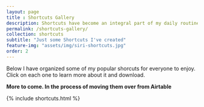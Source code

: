 ```yaml
---
layout: page
title : Shortcuts Gallery
description: Shortcuts have become an integral part of my daily routine. I have created tons of Shortcuts for various tasks and things. Here are some that I think people will enjoy. 
permalink: /shortcuts-gallery/
collection: shortcuts
subtitle: "Just some Shortcuts I've created" 
feature-img: "assets/img/siri-shortcuts.jpg"
order: 2
---
```


Below I have organized some of my popular shorcuts for everyone to enjoy. Click on each one to learn more about it and download.

**More to come. In the process of moving them over from Airtable**

{% include shortcuts.html %}
